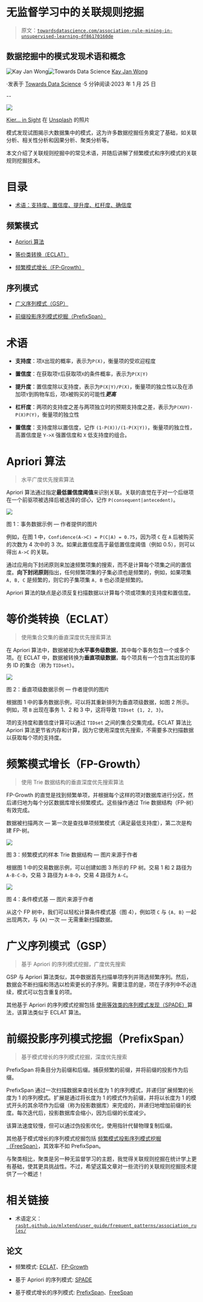 # 无监督学习中的关联规则挖掘

> 原文：[`towardsdatascience.com/association-rule-mining-in-unsupervised-learning-df86170160de`](https://towardsdatascience.com/association-rule-mining-in-unsupervised-learning-df86170160de)

## 数据挖掘中的模式发现术语和概念

[](https://kayjanwong.medium.com/?source=post_page-----df86170160de--------------------------------)![Kay Jan Wong](https://kayjanwong.medium.com/?source=post_page-----df86170160de--------------------------------)[](https://towardsdatascience.com/?source=post_page-----df86170160de--------------------------------)![Towards Data Science](https://towardsdatascience.com/?source=post_page-----df86170160de--------------------------------) [Kay Jan Wong](https://kayjanwong.medium.com/?source=post_page-----df86170160de--------------------------------)

·发表于 [Towards Data Science](https://towardsdatascience.com/?source=post_page-----df86170160de--------------------------------) ·5 分钟阅读·2023 年 1 月 25 日

--

![](img/a6785c84b324d9b94cdc3e0fc0f84db0.png)

[Kier... in Sight](https://unsplash.com/@kierinsight?utm_source=medium&utm_medium=referral) 在 [Unsplash](https://unsplash.com/?utm_source=medium&utm_medium=referral) 的照片

模式发现试图揭示大数据集中的模式，这为许多数据挖掘任务奠定了基础，如关联分析、相关性分析和因果分析、聚类分析等。

本文介绍了关联规则挖掘中的常见术语，并随后讲解了频繁模式和序列模式的关联规则挖掘技术。

# 目录

+   [术语：支持度、置信度、提升度、杠杆度、确信度](https://medium.com/p/df86170160de/#2842)

## **频繁模式**

+   [Apriori 算法](https://medium.com/p/df86170160de/#035c)

+   [等价类转换（ECLAT）](https://medium.com/p/df86170160de/#5f42)

+   [频繁模式增长（FP-Growth）](https://medium.com/p/df86170160de/#a37a)

## 序列模式

+   [广义序列模式（GSP）](https://medium.com/p/df86170160de/#e8ad)

+   [前缀投影序列模式挖掘（PrefixSpan）](https://medium.com/p/df86170160de/#4226)

# 术语

+   **支持度**：项`X`出现的概率，表示为`P(X)`，衡量项的受欢迎程度

+   **置信度**：在获取项`Y`后获取项`X`的条件概率，表示为`P(X|Y)`

+   **提升度**：置信度除以支持度，表示为`P(X|Y)/P(X)`，衡量项的独立性以及在添加项`Y`到购物车后，项`X`被购买的可能性***更高***

+   **杠杆度**：两项的支持度之差与两项独立时的预期支持度之差，表示为`P(XUY)-P(X)P(Y)`，衡量项的独立性

+   **置信度**：支持度除以置信度，记作 `(1-P(X))/(1-P(X|Y))`，衡量项的独立性，高置信度是 `Y->X` 强置信度和 `X` 低支持度的组合。

# Apriori 算法

> 水平广度优先搜索算法

Apriori 算法通过指定**最低置信度阈值**来识别关联。关联的直觉在于对一个后继项在一个前驱项被选择后被选择的*信心*，记作 `P(consequent|antecedent)`。

![](img/0a962143017ac934fd470d8abb84c798.png)

图 1：事务数据示例 — 作者提供的图片

例如，在图 1 中，`Confidence(A->C) = P(C|A) = 0.75`，因为项 `C` 在 `A` 后被购买的次数为 4 次中的 3 次。如果此置信度高于最低置信度阈值（例如 0.5），则可以得出 `A->C` 的关联。

通过应用向下封闭原则来加速频繁项集的搜索，而不是计算每个项集之间的置信度。**向下封闭原则**指出，任何频繁项集的子集必须也是频繁的，例如，如果项集 `A, B, C` 是频繁的，则它的子集项集 `A, B` 也必须是频繁的。

Apriori 算法的缺点是必须反复扫描数据以计算每个项或项集的支持度和置信度。

# 等价类转换（ECLAT）

> 使用集合交集的垂直深度优先搜索算法

在 Apriori 算法中，数据被视为**水平事务级数据**，其中每个事务包含一个或多个项。在 ECLAT 中，数据被转换为**垂直项级数据**，每个项具有一个包含其出现的事务 ID 的集合（称为 `TIDset`）。

![](img/d677c16990e0f52f5f618476fe4f6404.png)

图 2：垂直项级数据示例 — 作者提供的图片

根据图 1 中的事务数据示例，可以将其重新排列为垂直项级数据，如图 2 所示。例如，项 `B` 出现在事务 1、2 和 3 中，这将导致 `TIDset {1, 2, 3}`。

项的支持度和置信度计算可以通过 `TIDset` 之间的集合交集完成。ECLAT 算法比 Apriori 算法更节省内存和计算，因为它使用深度优先搜索，不需要多次扫描数据以获取每个项的支持度。

# 频繁模式增长（FP-Growth）

> 使用 Trie 数据结构的垂直深度优先搜索算法

FP-Growth 的直觉是找到频繁单项，并根据每个这样的项对数据库进行分区，然后递归地为每个分区数据库增长频繁模式。这些操作通过 Trie 数据结构（FP-树）有效完成。

数据被扫描两次 — 第一次是查找单项频繁模式（满足最低支持度），第二次是构建 FP-树。

![](img/76f8d9b7df9f3d72ebcf4667b41f0063.png)

图 3：频繁模式的样本 Trie 数据结构 — 图片来源于作者

根据图 1 中的交易数据示例，可以创建如图 3 所示的 FP 树。交易 1 和 2 路径为 `A-B-C-D`，交易 3 路径为 `A-B-D`，交易 4 路径为 `A-C`。

![](img/f59802a204b2fbef57e5d31da39ab4b1.png)

图 4：条件模式基 — 图片来源于作者

从这个 FP 树中，我们可以轻松计算条件模式基（图 4），例如项 `C` 与 `{A, B}` 一起出现两次，与 `{A}` 一次 — 无需重新扫描数据。

# 广义序列模式（GSP）

> 基于 Apriori 的序列模式挖掘，广度优先搜索

GSP 与 Apriori 算法类似，其中数据首先扫描单项序列并筛选频繁序列。然后，数据会不断扫描和筛选以检索更长的子序列。需要注意的是，项在子序列中不必连续，模式可以包含重复的项。

其他基于 Apriori 的序列模式挖掘包括 [使用等效类的序列模式发现（SPADE）](http://www.philippe-fournier-viger.com/spmf/SPADE.pdf)算法，该算法类似于 ECLAT 算法。

# 前缀投影序列模式挖掘（PrefixSpan）

> 基于模式增长的序列模式挖掘，深度优先搜索

PrefixSpan 将条目分为前缀和后缀。捕获频繁的前缀，并将前缀的投影作为后缀。

PrefixSpan 通过一次扫描数据来查找长度为 1 的序列模式，并递归扩展频繁的长度为 1 的序列模式。扩展是通过将长度为 1 的模式作为前缀，并将以长度为 1 的模式开头的其余项作为后缀（称为投影数据库）来完成的，并递归地增加前缀的长度。每次迭代后，投影数据库会缩小，因为后缀的长度减少。

该算法速度较慢，但可以通过伪投影优化，使用指针代替物理复制后缀。

其他基于模式增长的序列模式挖掘包括 [频繁模式投影序列模式挖掘（FreeSpan）](https://www.researchgate.net/publication/221654035_FreeSpan_Frequent_pattern-projected_sequential_pattern_mining)，其效率不如 PrefixSpan。

与聚类相比，聚类是另一种无监督学习的主题，我觉得关联规则挖掘在统计学上更有基础，使其更具挑战性。不过，希望这篇文章对一些流行的关联规则挖掘技术提供了一个概述！

# 相关链接

+   术语定义： [`rasbt.github.io/mlxtend/user_guide/frequent_patterns/association_rules/`](http://rasbt.github.io/mlxtend/user_guide/frequent_patterns/association_rules/)

## 论文

+   频繁模式: [ECLAT](https://www.researchgate.net/publication/303523871_ECLAT_Algorithm_for_Frequent_Item_sets_Generation)、[FP-Growth](https://borgelt.net/papers/fpgrowth.pdf)

+   基于 Apriori 的序列模式: [SPADE](http://www.philippe-fournier-viger.com/spmf/SPADE.pdf)

+   基于模式增长的序列模式: [PrefixSpan](http://hanj.cs.illinois.edu/pdf/span01.pdf)、[FreeSpan](https://www.researchgate.net/publication/221654035_FreeSpan_Frequent_pattern-projected_sequential_pattern_mining)
